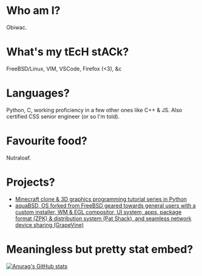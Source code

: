 # Who am I?

Obiwac.

# What's my tEcH stACk?

FreeBSD/Linux, VIM, VSCode, Firefox (<3), &c

# Languages?

Python, C, working proficiency in a few other ones like C++ & JS.
Also certified CSS senior engineer (or so I'm told).

# Favourite food?

Nutraloaf.

# Projects?

- [Minecraft clone & 3D graphics programming tutorial series in Python](https://github.com/obiwac/python-minecraft-clone)
- [aquaBSD, OS forked from FreeBSD geared towards general users with a custom installer, WM & EGL compositor, UI system, apps, package format (ZPK) & distribution system (Pat Shack), and seamless network device sharing (GrapeVine)](https://github.com/inobulles/aquabsd/releases)

# Meaningless but pretty stat embed?

[![Anurag's GitHub stats](https://github-readme-stats.vercel.app/api?username=obiwac&show_icons=true&theme=onedark&count_private=true&include_all_commits=true)](https://github.com/anuraghazra/github-readme-stats)
